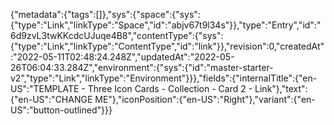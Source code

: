 {"metadata":{"tags":[]},"sys":{"space":{"sys":{"type":"Link","linkType":"Space","id":"abjv67t9l34s"}},"type":"Entry","id":"6d9zvL3twKKcdcUJuqe4B8","contentType":{"sys":{"type":"Link","linkType":"ContentType","id":"link"}},"revision":0,"createdAt":"2022-05-11T02:48:24.248Z","updatedAt":"2022-05-26T06:04:33.284Z","environment":{"sys":{"id":"master-starter-v2","type":"Link","linkType":"Environment"}}},"fields":{"internalTitle":{"en-US":"TEMPLATE - Three Icon Cards - Collection - Card 2 - Link"},"text":{"en-US":"CHANGE ME"},"iconPosition":{"en-US":"Right"},"variant":{"en-US":"button-outlined"}}}